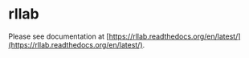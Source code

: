 # rllab

Please see documentation at [https://rllab.readthedocs.org/en/latest/](https://rllab.readthedocs.org/en/latest/).

